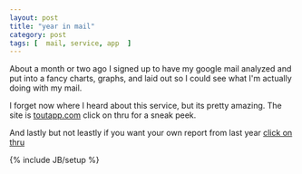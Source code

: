 ```yaml
---
layout: post
title: "year in mail"
category: post	
tags: [  mail, service, app  ]
---
```


About a month or two ago I signed up to have my google mail analyzed and put into a fancy charts, graphs, and laid out so I could see what I'm actually doing with my mail. 

I forget now where I heard about this service, but its pretty amazing. The site is [toutapp.com](http://www1.toutapp.com/) click on thru for a sneak peek. 

And lastly but not leastly if you want your own report from last year [click on thru](https://yearinreview.toutapp.com/)

{% include JB/setup %}
